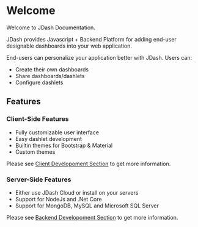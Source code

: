 # Welcome

Welcome to JDash Documentation.

JDash provides Javascript + Backend Platform for adding end-user designable dashboards into your web application.

End-users can personalize your application better with JDash. Users can:

* Create their own dashboards
* Share dashboards/dashlets
* Configure dashlets

## Features

### Client-Side Features
* Fully customizable user interface
* Easy dashlet development
* Builtin themes for Bootstrap & Material
* Custom themes

Please see [Client Developoment Section](./client/index.md) to get more information.


### Server-Side Features
* Either use JDash Cloud or install on your servers
* Support for NodeJs and .Net Core 
* Support for MongoDB, MySQL and Microsoft SQL Server

Please see [Backend Developoment Section](./backend/index.md) to get more information.


